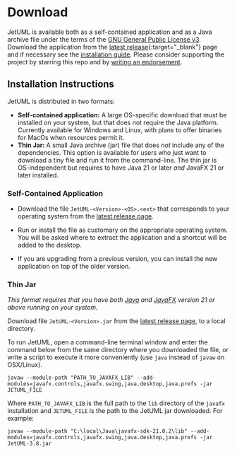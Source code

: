 # Download

JetUML is available both as a self-contained application and as a Java archive file under the terms of the [GNU General Public License v3](https://www.gnu.org/licenses/gpl.html). Download the application from the [latest release](https://github.com/prmr/JetUML/releases){:target="_blank"} page and if necessary see the [installation guide](#installation-instructions). Please consider supporting the project by starring this repo and by [writing an endorsement](mailto:jetuml@cs.mcgill.ca).

## Installation Instructions

JetUML is distributed in two formats:

* **Self-contained application:** A large OS-specific download that must be installed on your system, but that does not require the Java platform. Currently available for Windows and Linux, with plans to offer binaries for MacOs when resources permit it.
* **Thin Jar:** A small Java archive (jar) file that does _not_ include any of the dependencies. This option is available for users who just want to download a tiny file and run it from the command-line. The thin jar is OS-independent but requires to have Java 21 or later *and* JavaFX 21 or later installed. 

### Self-Contained Application

* Download the file `JetUML-<Version>-<OS>.<ext>` that corresponds to your operating system from the [latest release page](https://github.com/prmr/JetUML/releases).

* Run or install the file as customary on the appropriate operating system. You will be asked where to extract the application and a shortcut will be added to the desktop. 

* If you are upgrading from a previous version, you can install the new application on top of the older version.

### Thin Jar

*This format requires that you have both [Java](https://openjdk.java.net/) and [JavaFX](https://openjfx.io/) version 21 or above running on your system.* 

Download file `JetUML-<Version>.jar` from the [latest release page](https://github.com/prmr/JetUML/releases), to a local directory. 

To run JetUML, open a command-line terminal window and enter the command below from the same directory where you downloaded the file, or write a script to execute it more conveniently (use `java` instead of `javaw` on OSX/Linux).

```shell
javaw --module-path "PATH_TO_JAVAFX_LIB" --add-modules=javafx.controls,javafx.swing,java.desktop,java.prefs -jar JETUML_FILE
```

Where `PATH_TO_JAVAFX_LIB` is the full path to the `lib` directory of the `javafx` installation and `JETUML_FILE` is the path to the JetUML jar downloaded. For example:

```shell
javaw --module-path "C:\local\Java\javafx-sdk-21.0.2\lib" --add-modules=javafx.controls,javafx.swing,java.desktop,java.prefs -jar JetUML-3.8.jar
```